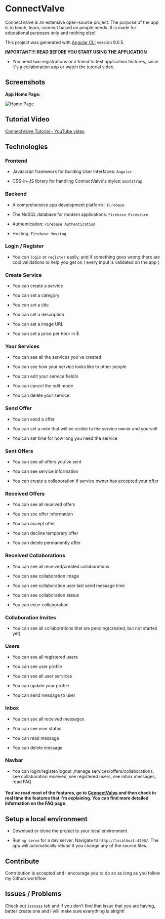 # ConnectValve

ConnectValve is an extensive open-source project. The purpose of the app is to teach, learn, connect based on people needs. It is made for educational purposes only and nothing else!

This project was generated with [Angular CLI](https://github.com/angular/angular-cli) version 9.0.5.

**IMPORTANT!!! READ BEFORE YOU START USING THE APPLICATION**

- You need two registrations or a friend to test application features, since it's a collaboration app or watch the tutorial video.

## Screenshots

**App Home Page:**

![Home Page](https://i.imgur.com/gqn784c.png)

## Tutorial Video

[ConnectValve Tutorial - YouTube video](https://www.youtube.com/watch?v=PFBniJA3hI8&feature=youtu.be)

## Technologies

### Frontend

- Javascript framework for building User Interfaces: `Angular`

* CSS-in-JS library for handling ConnectValve's styles: `Bootstrap`

### Backend

- A comprehensive app development platform : `Firebase`

- The NoSQL database for modern applications: `Firebase Firestore`

- Authentication: `Firebase Authentication`

- Hosting: `Firebase Hosting`

### Login / Register

- You can `login` or `register` easily, and if something goes wrong there are cool validations to help you get on ( every input is validated on the app )

### Create Service

- You can create a service

- You can set a category

- You can set a title

- You can set a description

- You can set a image URL

- You can set a price per hour in \$

### Your Services

- You can see all the services you've created

- You can see how your service looks like to other people

- You can edit your service field/s

- You can cancel the edit mode

- You can delete your service

### Send Offer

- You can send a offer

- You can set a note that will be visible to the service owner and yourself

- You can set time for how long you need the service

### Sent Offers

- You can see all offers you've sent

- You can see service information

- You can create a collaboration if service owner has accepted your offer

### Received Offers

- You can see all received offers

- You can see offer information

- You can accept offer

- You can decline temporary offer

- You can delete permanently offer

### Received Collaborations

- You can see all received/created collaborations

- You can see collaboration image

- You can see collaboration user last send message time

- You can see collaboration status

- You can enter collaboration

### Collaboration Invites

- You can see all collaborations that are pending(created, but not started yet)

### Users

- You can see all registered users

- You can see user profile

- You can see all user services

- You can update your profile

- You can send message to user

### Inbox

- You can see all received messages

- You can see user status

- You can read message

- You can delete message

### Navbar

- You can login/register/logout ,manage services/offers/collaborations, see collaboration received, see registered users, see inbox messages, read FAQ

#### You've read most of the features, go to [ConnectValve](https://connectvalve.web.app/) and then check in real time the features that I'm explaining. You can find more detailed information on the FAQ page.

## Setup a local environment

- Download or clone the project to your local environment

* Run `ng serve` for a dev server. Navigate to `http://localhost:4200/`. The app will automatically reload if you change any of the source files.

## Contribute

Contribution is accepted and I encourage you to do so as long as you follow my Github workflow

## Issues / Problems

Check out `Issuses` tab and if you don't find that issue that you are having, better create one and I will make sure everything is alright!
